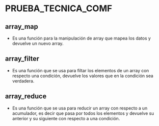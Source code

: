 # PRUEBA_TECNICA_COMF

## array_map
- Es una función para la manipulación de array que mapea los datos y devuelve un nuevo array.

## array_filter
- Es una función que se usa para filtar los elementos de un array con respecto una condición, devuelve los valores que en la condición sea verdadera.

## array_reduce
- Es una función que se usa para reducir un array con respecto a un acumulador, es decir que pasa por todos los elementos y devuelve su anterior y su siguiente con respecto 
a una condición.